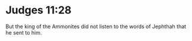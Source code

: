 # Judges 11:28

But the king of the Ammonites did not listen to the words of Jephthah that he sent to him.
